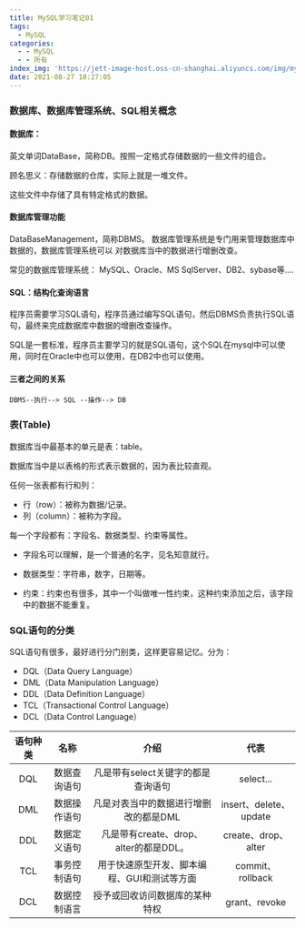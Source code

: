 ```yaml
---
title: MySQL学习笔记01
tags:
  - MySQL
categories:
  - - MySQL
  - - 所有
index_img: 'https://jett-image-host.oss-cn-shanghai.aliyuncs.com/img/mysql.png'
date: 2021-08-27 10:27:05
---
```


### 数据库、数据库管理系统、SQL相关概念

#### 数据库：

英文单词DataBase，简称DB。按照一定格式存储数据的一些文件的组合。

顾名思义：存储数据的仓库，实际上就是一堆文件。

这些文件中存储了具有特定格式的数据。

#### 数据库管理功能

DataBaseManagement，简称DBMS。
数据库管理系统是专门用来管理数据库中数据的，数据库管理系统可以
对数据库当中的数据进行增删改查。

常见的数据库管理系统：
MySQL、Oracle、MS SqlServer、DB2、sybase等....

#### SQL：结构化查询语言

程序员需要学习SQL语句，程序员通过编写SQL语句，然后DBMS负责执行SQL语句，最终来完成数据库中数据的增删改查操作。

SQL是一套标准，程序员主要学习的就是SQL语句，这个SQL在mysql中可以使用，同时在Oracle中也可以使用，在DB2中也可以使用。

#### 三者之间的关系

```
DBMS--执行--> SQL --操作--> DB
```

### 表(Table)

数据库当中最基本的单元是表：table。

数据库当中是以表格的形式表示数据的，因为表比较直观。

任何一张表都有行和列：

- 行（row）：被称为数据/记录。
- 列（column）：被称为字段。

每一个字段都有：字段名、数据类型、约束等属性。

- 字段名可以理解，是一个普通的名字，见名知意就行。

- 数据类型：字符串，数字，日期等。
- 约束：约束也有很多，其中一个叫做唯一性约束，这种约束添加之后，该字段中的数据不能重复。

### SQL语句的分类

SQL语句有很多，最好进行分门别类，这样更容易记忆。分为：

- DQL（Data Query Language）
- DML（Data Manipulation Language）
- DDL（Data Definition Language）
- TCL（Transactional Control Language）
- DCL（Data Control Language）

| 语句种类 |     名称     |                    介绍                     |          代表          |
| :------: | :----------: | :-----------------------------------------: | :--------------------: |
|   DQL    | 数据查询语句 |     凡是带有select关键字的都是查询语句      |       select...        |
|   DML    | 数据操作语句 |    凡是对表当中的数据进行增删改的都是DML    | insert、delete、update |
|   DDL    | 数据定义语句 |   凡是带有create、drop、alter的都是DDL。    |  create、drop、alter   |
|   TCL    | 事务控制语句 | 用于快速原型开发、脚本编程、GUI和测试等方面 |    commit、rollback    |
|   DCL    | 数据控制语言 |       授予或回收访问数据库的某种特权        |     grant、revoke      |